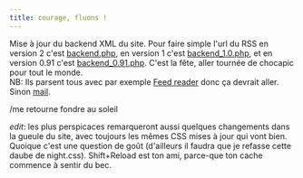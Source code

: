 ```yaml
---
title: courage, fluons !
---
```


Mise à jour du backend XML du site. Pour faire simple l'url du RSS en version
2 c'est [backend.php](http://oz.wizard.free.fr/backend.php), en version 1
c'est [backend_1.0.php](http://oz.wizard.free.fr/backend_1.0.php), et en
version 0.91 c'est
[backend_0.91.php](http://oz.wizard.free.fr/backend_0.91.php). C'est la fête,
aller tournée de chocapic pour tout le monde.  
NB: Ils parsent tous avec par exemple [Feed reader](http://www.feedreader.com)
donc ça devrait aller. Sinon [mail](mailto:oz.wizard\[at\]free.fr).

/me retourne fondre au soleil

_edit_: les plus perspicaces remarqueront aussi quelques changements dans la
gueule du site, avec toujours les mêmes CSS mises à jour qui vont bien.
Quoique c'est une question de goût (d'ailleurs il faudra que je refasse cette
daube de night.css). Shift+Reload est ton ami, parce-que ton cache commence à
sentir du bec.

